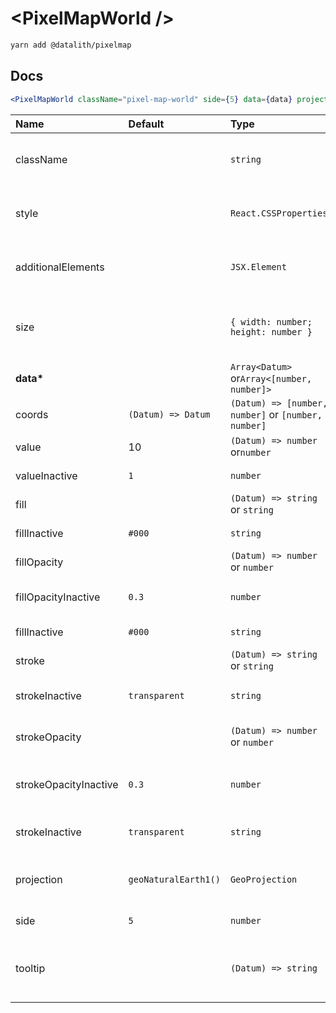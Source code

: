 # \<PixelMapWorld \/>

```sh
yarn add @datalith/pixelmap
```

## Docs

```jsx
<PixelMapWorld className="pixel-map-world" side={5} data={data} projection={projection} />
```

| Name                  | Default              | Type                                                | Description                                                  |
| :-------------------- | :------------------- | :-------------------------------------------------- | :----------------------------------------------------------- |
| className             |                      | `string`                                            | Custom css classes to apply to the SVG                       |
| style                 |                      | `React.CSSProperties`                               | Custom style object to apply to the SVG                      |
| additionalElements    |                      | `JSX.Element`                                       | Optional elements to add to the SVG                          |
| size                  |                      | `{ width: number; height: number }`                 | Width and Height of the SVG. Default is parent node size.    |
| <b>data\*</b>         |                      | `Array<Datum>` or`Array<[number, number]>`          | Array of data                                                |
| coords                | `(Datum) => Datum`   | `(Datum) => [number, number]` or `[number, number]` | Coords accessor                                              |
| value                 | 10                   | `(Datum) => number` or`number`                      | Value accessor                                               |
| valueInactive         | `1`                  | `number`                                            | Value Inactive accessor                                      |
| fill                  |                      | `(Datum) => string` or `string`                     | Fill color accessor                                          |
| fillInactive          | `#000`               | `string`                                            | Fill Inactive accessor                                       |
| fillOpacity           |                      | `(Datum) => number` or `number`                     | Fill Opacity accessor                                        |
| fillOpacityInactive   | `0.3`                | `number`                                            | Fill Opacity Inactive accessor                               |
| fillInactive          | `#000`               | `string`                                            | Fill Inactive accessor                                       |
| stroke                |                      | `(Datum) => string` or `string`                     | Stroke color accessor                                        |
| strokeInactive        | `transparent`        | `string`                                            | Stroke Inactive accessor                                     |
| strokeOpacity         |                      | `(Datum) => number` or `number`                     | Stroke Opacity accessor                                      |
| strokeOpacityInactive | `0.3`                | `number`                                            | Stroke Opacity Inactive accessor                             |
| strokeInactive        | `transparent`        | `string`                                            | Stroke Inactive accessor                                     |
| projection            | `geoNaturalEarth1()` | `GeoProjection`                                     | D3 GeoProjection to map coordinates                          |
| side                  | `5`                  | `number`                                            | Grid cell dimension                                          |
| tooltip               |                      | `(Datum) => string`                                 | Return HTML or text as a string to show on element mouseover |
